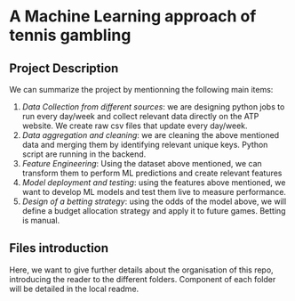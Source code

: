 # A Machine Learning approach of tennis gambling

## Project Description

We can summarize the project by mentionning the following main items: 
1. _Data Collection from different sources_: we are designing python jobs to run every day/week and collect relevant data directly on the ATP website. We create raw csv files that update every day/week.
2. _Data aggregation and cleaning_: we are cleaning the above mentioned data and merging them by identifying relevant unique keys. Python script are running in the backend. 
3. _Feature Engineering_: Using the dataset above mentioned, we can transform them to perform ML predictions and create relevant features
4. _Model deployment and testing_: using the features above mentioned, we want to develop ML models and test them live to measure performance.
5. _Design of a betting strategy_: using the odds of the model above, we will define a budget allocation strategy and apply it to future games. Betting is manual. 

## Files introduction

Here, we want to give further details about the organisation of this repo, introducing the reader to the different folders. Component of each folder will be detailed in the local readme. 
